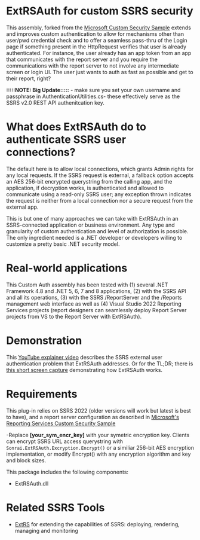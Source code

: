 # ExtRSAuth for custom SSRS security
This assembly, forked from the [Microsoft Custom Security Sample](https://github.com/Microsoft/Reporting-Services/tree/master/CustomSecuritySample) extends and improves custom authentication to allow for mechanisms other than user/pwd credential check and to offer a seamless pass-thru of the Login page if something present in the HttpRequest verifies that user is already authenticated. For instance, the user already has an app token from an app that communicates with the report server and you require the communications with the report server to not involve any intermediate screen or login UI. The user just wants to auth as fast as possible and get to their report, right?

**:::::NOTE: Big Update:::::** - make sure you set your own username and passphrase in AuthenticationUtilities.cs- these effectively serve as the SSRS v2.0 REST API authenitcation key.

# What does ExtRSAuth do to authenticate SSRS user connections?
The default here is to allow local connections, which grants Admin rights for any local requests. If the SSRS request is external, a fallback option accepts an AES 256-bit encrypted querystring from the calling app, and the application, if decryption works, is authenticated and allowed to communicate using a read-only SSRS user; any exception thrown indicates the request is neither from a local connection nor a secure request from the external app.

This is but one of many approaches we can take with ExtRSAuth in an SSRS-connected application or business environment. Any type and granularity of custom authentication and level of authorization is possible. The only ingredient needed is a .NET developer or developers willing to customize a pretty basic .NET security model.

# Real-world applications
This Custom Auth assembly has been tested with (1) several .NET Framework 4.8 and .NET 5, 6, 7 and 8 applications, (2) with the SSRS API and all its operations, (3) with the SSRS /ReportServer and the /Reports management web interface as well as (4) Visual Studio 2022 Reporting Services projects (report designers can seamlessly deploy Report Server projects from VS to the Report Server with ExtRSAuth).

# Demonstration
This [YouTube explainer video](https://www.youtube.com/watch?v=B49b_y42vNA) describes the SSRS external user authentication problem that ExtRSAuth addresses. Or for the TL;DR; there is [this short screen capture](https://www.youtube.com/watch?v=0NmlrADXvZo) demonstrating how ExtRSAuth works.

# Requirements
This plug-in relies on SSRS 2022 (older versions will work but latest is best to have), and a report server configuration as described in [Microsoft's Reporting Services Custom Security Sample](https://github.com/Microsoft/Reporting-Services/tree/master/CustomSecuritySample)

-Replace **[your_sym_encr_key]** with your symetric encryption key. Clients can encrypt SSRS URL access querystring with `Sonrai.ExtRSAuth.Excryption.Encrypt()` or a similiar 256-bit AES encryption implementation, or modify Encrypt() with any encryption algorithm and key and block sizes.

This package includes the following components:
- ExtRSAuth.dll

# Related SSRS Tools
- [ExtRS](https://github.com/sonrai-LLC/ExtRS) for extending the capabilities of SSRS: deploying, rendering, managing and monitoring
